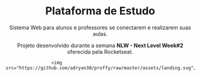 <h1 align="center">Plataforma de Estudo</h1>
<p align="center">Sistema Web para alunos e professores se conectarem e realizarem suas aulas.</p>

<p align="center">Projeto desenvolvido durante a semana <strong>NLW - Next Level Week#2</strong> oferecida pela Rocketseat.</p>

                     <img src="https://github.com/adryan30/proffy/raw/master/assets/landing.svg"/>
